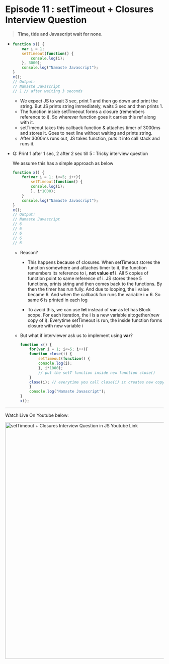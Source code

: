# Episode 11 : setTimeout + Closures Interview Question

> **Time, tide and Javascript wait for none.**

*   ```js
    function x() {
        var i = 1;
        setTimeout(function() {
            console.log(i);
        }, 3000);
        console.log("Namaste Javascript");
    }
    x();
    // Output:
    // Namaste Javascript
    // 1 // after waiting 3 seconds
    ```
    * We expect JS to wait 3 sec, print 1 and then go down and print the string. But JS prints string immediately, waits 3 sec and then prints 1.
    * The function inside setTimeout forms a closure (remembers reference to i). So wherever function goes it carries this ref along with it. 
    * setTimeout takes this callback function & attaches timer of 3000ms and stores it. Goes to next line without waiting and prints string. 
    * After 3000ms runs out, JS takes function, puts it into call stack and runs it. 
 
* Q: Print 1 after 1 sec, 2 after 2 sec till 5 : Tricky interview question
 
    We assume this has a simple approach as below
    
    ```js
    function x() {
        for(var i = 1; i<=5; i++){
            setTimeout(function() {
            console.log(i);
            }, i*1000);
        }
        console.log("Namaste Javascript");
    }
    x();
    // Output:
    // Namaste Javascript
    // 6
    // 6
    // 6
    // 6
    // 6
    ```
    * Reason?
        * This happens because of closures. When setTimeout stores the function somewhere and attaches timer to it, the function remembers its reference to i, **not value of i**. All 5 copies of function point to same reference of i. JS stores these 5 functions, prints string and then comes back to the functions. By then the timer has run fully. And due to looping, the i value became 6. And when the callback fun runs the variable i = 6. So same 6 is printed in each log
        
        * To avoid this, we can use **let** instead of **var** as let has Block scope. For each iteration, the i is a new variable altogether(new copy of i). Everytime setTimeout is run, the inside function forms closure with new variable i

    * But what if interviewer ask us to implement using **var**?
 
        ```js
        function x() {
            for(var i = 1; i<=5; i++){
            function close(i) {
                setTimeout(function() {
                console.log(i);
                }, i*1000);
                // put the setT function inside new function close()
            }
            close(i); // everytime you call close(i) it creates new copy of i. Only this time, it is with var itself!
            }
            console.log("Namaste Javascript");
        }
        x();
        ```
 
<hr>

Watch Live On Youtube below:

<a href="https://www.youtube.com/watch?v=eBTBG4nda2A&ab_channel=AkshaySaini" target="_blank"><img src="https://img.youtube.com/vi/eBTBG4nda2A/0.jpg" width="750"
alt="setTimeout + Closures Interview Question in JS Youtube Link"/></a>